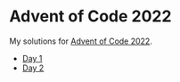 # Advent of Code 2022
My solutions for [Advent of Code 2022](https://adventofcode.com/2022).

* [Day 1](day01.rb)
* [Day 2](day02.rb)

